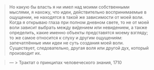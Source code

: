> Но какую бы власть я ни имел над моими собственными мыслями, я нахожу, что идеи, действительно воспринимаемые в ощущении, не находятся в такой же зависимости от моей воли. Когда я открываю глаза при полном дневном свете, то не от моей воли зависит выбрать между ви́дением или невидением, а также определить, какие именно объекты представятся моему взгляду; то же самое относится к слуху и другим ощущениям: запечатлённые ими идеи не суть создания моей воли. Существует, следовательно, другая воля или другой дух, который производит их.

> — > Трактат о принципах человеческого знания, 1710